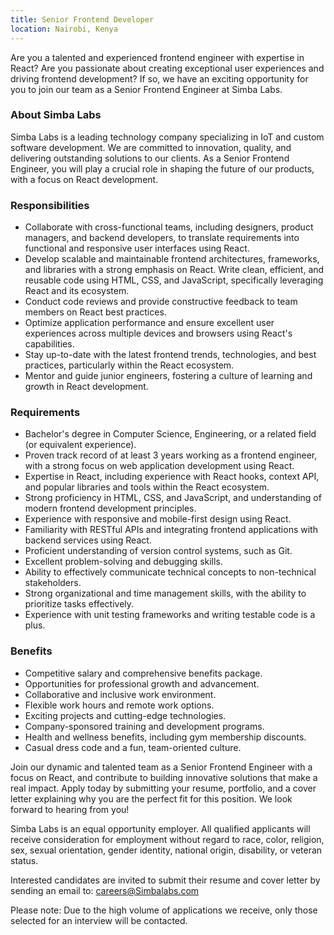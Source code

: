 ```yaml
---
title: Senior Frontend Developer
location: Nairobi, Kenya
---
```


Are you a talented and experienced frontend engineer with expertise in React? Are you passionate about creating exceptional user experiences and driving frontend development? If so, we have an exciting opportunity for you to join our team as a Senior Frontend Engineer at Simba Labs.

### About Simba Labs
Simba Labs is a leading technology company specializing in IoT and custom software development. We are committed to innovation, quality, and delivering outstanding solutions to our clients. As a Senior Frontend Engineer, you will play a crucial role in shaping the future of our products, with a focus on React development.

### Responsibilities

- Collaborate with cross-functional teams, including designers, product managers, and backend developers, to translate requirements into functional and responsive user interfaces using React.
- Develop scalable and maintainable frontend architectures, frameworks, and libraries with a strong emphasis on React.
Write clean, efficient, and reusable code using HTML, CSS, and JavaScript, specifically leveraging React and its ecosystem.
- Conduct code reviews and provide constructive feedback to team members on React best practices.
- Optimize application performance and ensure excellent user experiences across multiple devices and browsers using React's capabilities.
- Stay up-to-date with the latest frontend trends, technologies, and best practices, particularly within the React ecosystem.
- Mentor and guide junior engineers, fostering a culture of learning and growth in React development.

### Requirements

- Bachelor's degree in Computer Science, Engineering, or a related field (or equivalent experience).
- Proven track record of at least 3 years working as a frontend engineer, with a strong focus on web application development using React.
- Expertise in React, including experience with React hooks, context API, and popular libraries and tools within the React ecosystem.
- Strong proficiency in HTML, CSS, and JavaScript, and understanding of modern frontend development principles.
- Experience with responsive and mobile-first design using React.
- Familiarity with RESTful APIs and integrating frontend applications with backend services using React.
- Proficient understanding of version control systems, such as Git.
- Excellent problem-solving and debugging skills.
- Ability to effectively communicate technical concepts to non-technical stakeholders.
- Strong organizational and time management skills, with the ability to prioritize tasks effectively.
- Experience with unit testing frameworks and writing testable code is a plus.

### Benefits

- Competitive salary and comprehensive benefits package.
- Opportunities for professional growth and advancement.
- Collaborative and inclusive work environment.
- Flexible work hours and remote work options.
- Exciting projects and cutting-edge technologies.
- Company-sponsored training and development programs.
- Health and wellness benefits, including gym membership discounts.
- Casual dress code and a fun, team-oriented culture.

Join our dynamic and talented team as a Senior Frontend Engineer with a focus on React, and contribute to building innovative solutions that make a real impact. Apply today by submitting your resume, portfolio, and a cover letter explaining why you are the perfect fit for this position. We look forward to hearing from you!

Simba Labs is an equal opportunity employer. All qualified applicants will receive consideration for employment without regard to race, color, religion, sex, sexual orientation, gender identity, national origin, disability, or veteran status.

Interested candidates are invited to submit their resume and cover letter by sending an email to: careers@Simbalabs.com

Please note: Due to the high volume of applications we receive, only those selected for an interview will be contacted.
